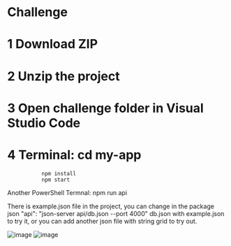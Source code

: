 # Challenge
# 1 Download ZIP
# 2 Unzip the project
# 3 Open challenge folder in Visual Studio Code
# 4 Terminal:  cd my-app
               npm install
               npm start
Another PowerShell Termnal: npm run api


There is example.json file in the project, you can change in the package json "api": "json-server api/db.json --port 4000"  db.json with example.json to try it, or you can add another json file with string grid to try out.

![image](https://github.com/user-attachments/assets/ae783aa4-4448-43ba-831b-33e361dc4b0b)
![image](https://github.com/user-attachments/assets/caa0d037-9a5e-41d5-b8e7-ee32145eece9)
